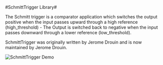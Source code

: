 #SchmittTrigger Library#

The Schmitt trigger is a comparator application which switches the output positive when the input passes upward through a high reference (high_threshold) - The Output is switched back to negative when the input passes downward through a lower reference (low_threshold).

SchmittTrigger was originally written by Jerome Drouin and is now maintained by Jerome Drouin.

![SchmittTrigger Demo](http://www.pjrc.com/teensy/td_libs_SchmittTrigger_1.jpg)

